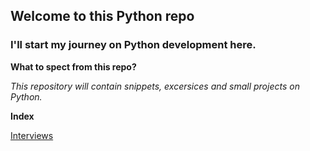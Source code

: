 ## Welcome to this Python repo

### I'll start my journey on Python development here.

**What to spect from this repo?**

*This repository will contain snippets, excersices and small projects on Python.*

**Index**

[Interviews](https://github.com/malombardi/python_tests/tree/develop/interviews)